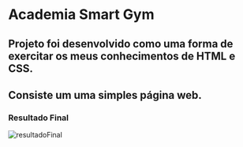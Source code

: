 # Academia Smart Gym

## Projeto foi desenvolvido como uma forma de exercitar os meus conhecimentos de HTML e CSS.
## Consiste um uma simples página web.

### Resultado Final
![resultadoFinal](https://user-images.githubusercontent.com/44009362/162567672-7108763d-0083-4c80-bae2-590759987664.png)

